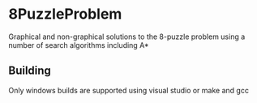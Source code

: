 # 8PuzzleProblem
Graphical and non-graphical solutions to the 8-puzzle problem using a number of search algorithms including A*
## Building
Only windows builds are supported using visual studio or make and gcc
